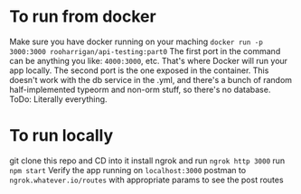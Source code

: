 # To run from docker
Make sure you have docker running on your maching
`docker run -p 3000:3000 rooharrigan/api-testing:part0`
The first port in the command can be anything you like: `4000:3000`, etc. That's where Docker will run your app locally.
The second port is the one exposed in the container.
This doesn't work with the db service in the .yml, and there's a bunch of random half-implemented typeorm and non-orm stuff, so there's no database.
ToDo: Literally everything.

# To run locally
git clone this repo and CD into it
install ngrok and run `ngrok http 3000`
run `npm start`
Verify the app running on `localhost:3000`
postman to `ngrok.whatever.io/routes` with appropriate params to see the post routes
